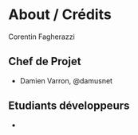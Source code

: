 # About / Crédits

Corentin Fagherazzi
## Chef de Projet

  - Damien Varron, @damusnet
  
## Etudiants développeurs

  - 